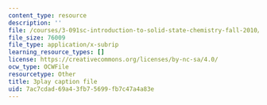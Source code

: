 ```yaml
---
content_type: resource
description: ''
file: /courses/3-091sc-introduction-to-solid-state-chemistry-fall-2010/7ac7cdad69a43fb75699fb7c47a4a83e_malCa9kI7Ag.srt
file_size: 76009
file_type: application/x-subrip
learning_resource_types: []
license: https://creativecommons.org/licenses/by-nc-sa/4.0/
ocw_type: OCWFile
resourcetype: Other
title: 3play caption file
uid: 7ac7cdad-69a4-3fb7-5699-fb7c47a4a83e
---
```

